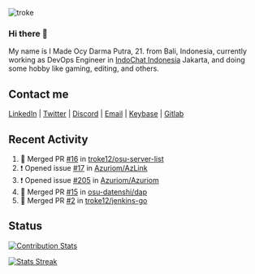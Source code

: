 ![troke](https://cardivo.vercel.app/api?name=I%20Made%20Ocy%20Darma%20Putra&description=Just%20pull-stack%20developer&image=https://avatars.githubusercontent.com/u/10250068?v=4&backgroundColor=%23DE834D)

### Hi there 👋

My name is I Made Ocy Darma Putra, 21. from Bali, Indonesia, currently working as DevOps Engineer in [IndoChat Indonesia](https://indochat.co.id) Jakarta, and doing some hobby like gaming, editing, and others.

## Contact me

[LinkedIn](https://linkedin.com/in/troke) | [Twitter](https://twitter.com/darma_ochi) | [Discord](https://link.troke.id/discord) | <a href="mailto:ochi@troke.id">Email</a> | [Keybase](https://keybase.io/troke) | [Gitlab](https://gitlab.com/troke12)

## Recent Activity

<!--START_SECTION:activity-->
1. 🎉 Merged PR [#16](https://github.com/troke12/osu-server-list/pull/16) in [troke12/osu-server-list](https://github.com/troke12/osu-server-list)
2. ❗️ Opened issue [#17](https://github.com/Azuriom/AzLink/issues/17) in [Azuriom/AzLink](https://github.com/Azuriom/AzLink)
3. ❗️ Opened issue [#205](https://github.com/Azuriom/Azuriom/issues/205) in [Azuriom/Azuriom](https://github.com/Azuriom/Azuriom)
4. 🎉 Merged PR [#15](https://github.com/osu-datenshi/dap/pull/15) in [osu-datenshi/dap](https://github.com/osu-datenshi/dap)
5. 🎉 Merged PR [#2](https://github.com/troke12/jenkins-go/pull/2) in [troke12/jenkins-go](https://github.com/troke12/jenkins-go)
<!--END_SECTION:activity-->

## Status

[![Contribution Stats](https://github-contribution-stats.vercel.app/api/?username=troke12)](https://github.com/LordDashMe/github-contribution-stats/)

[![Stats Streak](https://github-readme-streak-stats.herokuapp.com/?user=troke12)](https://github.com/troke12/)
